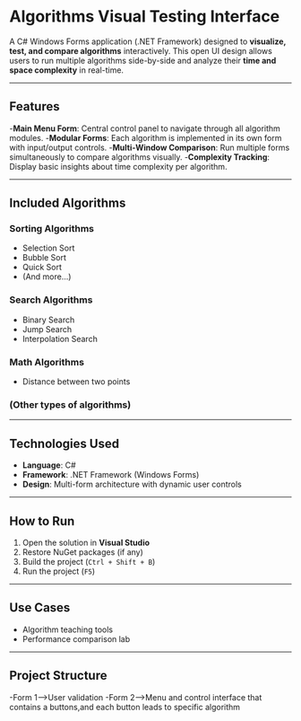 # Algorithms Visual Testing Interface

A C# Windows Forms application (.NET Framework) designed to **visualize, test, and compare algorithms** interactively. This open UI design allows users to run multiple algorithms side-by-side and analyze their **time and space complexity** in real-time.

---

## Features

-**Main Menu Form**: Central control panel to navigate through all algorithm modules.
-**Modular Forms**: Each algorithm is implemented in its own form with input/output controls.
-**Multi-Window Comparison**: Run multiple forms simultaneously to compare algorithms visually.
-**Complexity Tracking**: Display basic insights about time complexity per algorithm.

---

## Included Algorithms

### Sorting Algorithms
- Selection Sort
- Bubble Sort
- Quick Sort
- (And more...)

### Search Algorithms
- Binary Search
- Jump Search
- Interpolation Search

### Math Algorithms
- Distance between two points

### (Other types of algorithms)

---

## Technologies Used

- **Language**: C#
- **Framework**: .NET Framework (Windows Forms)
- **Design**: Multi-form architecture with dynamic user controls

---

## How to Run

1. Open the solution in **Visual Studio**
2. Restore NuGet packages (if any)
3. Build the project (`Ctrl + Shift + B`)
4. Run the project (`F5`)

---

## Use Cases

- Algorithm teaching tools
- Performance comparison lab

---

## Project Structure
-Form 1-->User validation
-Form 2-->Menu and control interface that contains a buttons,and each button leads to specific algorithm
